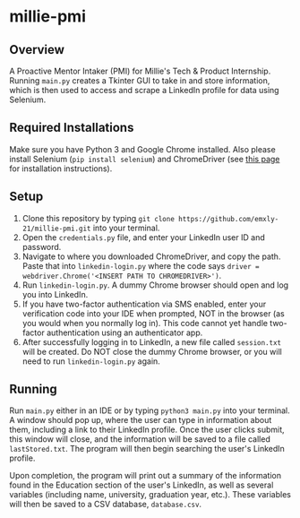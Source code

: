 # millie-pmi
## Overview
A Proactive Mentor Intaker (PMI) for Millie's Tech & Product Internship. Running `main.py` creates a Tkinter GUI to take in and store information, which is then used to access and scrape a LinkedIn profile for data using Selenium.

## Required Installations
Make sure you have Python 3 and Google Chrome installed. Also please install Selenium (`pip install selenium`) and ChromeDriver (see [this page](https://sites.google.com/a/chromium.org/chromedriver/downloads) for installation instructions).

## Setup
1. Clone this repository by typing `git clone https://github.com/emxly-21/millie-pmi.git` into your terminal.
2. Open the `credentials.py` file, and enter your LinkedIn user ID and password.
3. Navigate to where you downloaded ChromeDriver, and copy the path. Paste that into `linkedin-login.py` where the code says `driver = webdriver.Chrome('<INSERT PATH TO CHROMEDRIVER>')`.
4. Run `linkedin-login.py`. A dummy Chrome browser should open and log you into LinkedIn.
  1. If you have two-factor authentication via SMS enabled, enter your verification code into your IDE when prompted, NOT in the browser (as you would when you normally log in). This code cannot yet handle two-factor authentication using an authenticator app.
  2. After successfully logging in to LinkedIn, a new file called `session.txt` will be created. Do NOT close the dummy Chrome browser, or you will need to run `linkedin-login.py` again.
  
## Running
Run `main.py` either in an IDE or by typing `python3 main.py` into your terminal. A window should pop up, where the user can type in information about them, including a link to their LinkedIn profile. Once the user clicks submit, this window will close, and the information will be saved to a file called `lastStored.txt`. The program will then begin searching the user's LinkedIn profile.

Upon completion, the program will print out a summary of the information found in the Education section of the user's LinkedIn, as well as several variables (including name, university, graduation year, etc.). These variables will then be saved to a CSV database, `database.csv`.
